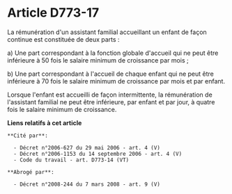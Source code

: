 # Article D773-17

La rémunération d'un assistant familial accueillant un enfant de façon continue est constituée de deux parts :

a) Une part correspondant à la fonction globale d'accueil qui ne peut être inférieure à 50 fois le salaire minimum de
croissance par mois ;

b) Une part correspondant à l'accueil de chaque enfant qui ne peut être inférieure à 70 fois le salaire minimum de croissance
par mois et par enfant.

Lorsque l'enfant est accueilli de façon intermittente, la rémunération de l'assistant familial ne peut être inférieure, par
enfant et par jour, à quatre fois le salaire minimum de croissance.

**Liens relatifs à cet article**

	**Cité par**:

	  - Décret n°2006-627 du 29 mai 2006 - art. 4 (V)
	  - Décret n°2006-1153 du 14 septembre 2006 - art. 4 (V)
	  - Code du travail - art. D773-14 (VT)

	**Abrogé par**:

	  - Décret n°2008-244 du 7 mars 2008 - art. 9 (V)
